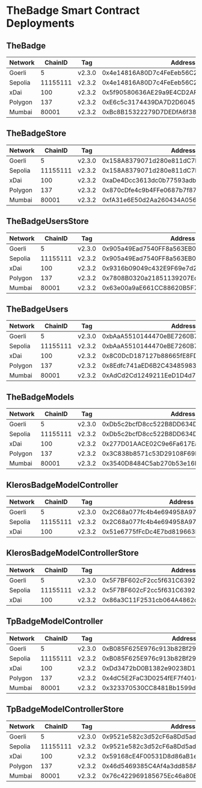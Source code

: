 # TheBadge Smart Contract Deployments

## TheBadge

| Network | ChainID  | Tag    | Address                                    |
|---------| -------- | ------ | ------------------------------------------ |
| Goerli  | 5        | v2.3.0 | 0x4e14816A80D7c4FeEeb56C225e821c6374F4AB56 |
| Sepolia | 11155111 | v2.3.2 | 0x4e14816A80D7c4FeEeb56C225e821c6374F4AB56 |
| xDai    | 100      | v2.3.2 | 0x5f90580636AE29a9E4CD2AFFCE6d73501cD594F2 |
| Polygon | 137      | v2.3.2 | 0xE6c5c3174439DA7D2D60456Ca7eB97E7Dcd551e6 |
| Mumbai  | 80001    | v2.3.2 | 0xBc8B15322279D7DEDfA6f38EC22075491aEDDB0f |

## TheBadgeStore

| Network | ChainID  | Tag    | Address                                    |
| ------- | -------- | ------ | ------------------------------------------ |
| Goerli  | 5        | v2.3.0 | 0x158A8379071d280e811dC7b670c22a0b46dC582D |
| Sepolia | 11155111 | v2.3.2 | 0x158A8379071d280e811dC7b670c22a0b46dC582D |
| xDai    | 100      | v2.3.2 | 0xaDe4Dcc3613dc0b77593adb3D694F2F6f71E4125 |
| Polygon | 137      | v2.3.2 | 0x870cDfe4c9b4FFe0687b7f871f6e96793440B214 |
| Mumbai  | 80001    | v2.3.2 | 0xfA31e6E50d2Aa260434A056e7CaA3FD582B1FfE8 |

## TheBadgeUsersStore

| Network | ChainID  | Tag    | Address                                    |
| ------- | -------- | ------ | ------------------------------------------ |
| Goerli  | 5        | v2.3.0 | 0x905a49Ead7540FF8a563EB02F66B5c13c5e8eC71 |
| Sepolia | 11155111 | v2.3.2 | 0x905a49Ead7540FF8a563EB02F66B5c13c5e8eC71 |
| xDai    | 100      | v2.3.2 | 0x9316b09049c432E9F69e7d2f613036d936332Ad1 |
| Polygon | 137      | v2.3.2 | 0x7808B0320a21851139207EdAaAAfb1dc4039ceC2 |
| Mumbai  | 80001    | v2.3.2 | 0x63e00a9aE661CC88620B5F71FE03DaDa958B5096 |


## TheBadgeUsers

| Network | ChainID  | Tag    | Address                                    |
| ------- | -------- | ------ | ------------------------------------------ |
| Goerli  | 5        | v2.3.0 | 0xbAaA5510144470eBE7260B743CA5516596A0250E |
| Sepolia | 11155111 | v2.3.2 | 0xbAaA5510144470eBE7260B743CA5516596A0250E |
| xDai    | 100      | v2.3.2 | 0x8C0DcD187127b88665fE8FD4F39Cb18758946C0f |
| Polygon | 137      | v2.3.2 | 0x8Edfc741aED6B2C43485983d4C7b6B095b00500c |
| Mumbai  | 80001    | v2.3.2 | 0xAdCd2Cd1249211EeD1D4d72b1E8B53F3A792e5da |


## TheBadgeModels

| Network | ChainID  | Tag    | Address                                    |
| ------- | -------- | ------ | ------------------------------------------ |
| Goerli  | 5        | v2.3.0 | 0xDb5c2bcfD8cc522B8DD634DC507E135383049566 |
| Sepolia | 11155111 | v2.3.2 | 0xDb5c2bcfD8cc522B8DD634DC507E135383049566 |
| xDai    | 100      | v2.3.2 | 0x277D01AACE02C9e6Fa617Ea61Ece24BEDa46453c |
| Polygon | 137      | v2.3.2 | 0x3C838b8571c53D29108F69b98145f8FcC446Fa5a |
| Mumbai  | 80001    | v2.3.2 | 0x3540D8484C5ab270b53e16EDD71791d37A49BBf8 |

## KlerosBadgeModelController

| Network | ChainID  | Tag    | Address                                    |
| ------- | -------- | ------ | ------------------------------------------ |
| Goerli  | 5        | v2.3.0 | 0x2C68a077fc4b4e694958A978b409e4127D68f811 |
| Sepolia | 11155111 | v2.3.2 | 0x2C68a077fc4b4e694958A978b409e4127D68f811 |
| xDai    | 100      | v2.3.2 | 0x51e6775fFcDc4E7bd819663E9CabD2bE723C4fBf |

## KlerosBadgeModelControllerStore

| Network | ChainID  | Tag    | Address                                    |
| ------- | -------- | ------ | ------------------------------------------ |
| Goerli  | 5        | v2.3.0 | 0x5F7BF602cF2cc5f631C639293CA0bC733eCD31A6 |
| Sepolia | 11155111 | v2.3.2 | 0x5F7BF602cF2cc5f631C639293CA0bC733eCD31A6 |
| xDai    | 100      | v2.3.2 | 0x86a3C11F2531cb064A4862d371DCB53793E26437 |

## TpBadgeModelController

| Network | ChainID  | Tag    | Address                                    |
| ------- | -------- | ------ | ------------------------------------------ |
| Goerli  | 5        | v2.3.0 | 0xB085F625E976c913b82Bf291d32Dc0E55566D3Af |
| Sepolia | 11155111 | v2.3.2 | 0xB085F625E976c913b82Bf291d32Dc0E55566D3Af |
| xDai    | 100      | v2.3.2 | 0xDd3472bD0B1382e90238D19b5916C71a657eF223 |
| Polygon | 137      | v2.3.2 | 0x4dC5E2FaC3D0254fEF7f40163261b9307c1C9df3 |
| Mumbai  | 80001    | v2.3.2 | 0x323370530CC8481Bb1599d4C9d565053c8BADAb1 |


## TpBadgeModelControllerStore

| Network | ChainID  | Tag    | Address                                    |
| ------- | -------- | ------ | ------------------------------------------ |
| Goerli  | 5        | v2.3.0 | 0x9521e582c3d52cF6a8Dd5adc350f66cB0814c281 |
| Sepolia | 11155111 | v2.3.2 | 0x9521e582c3d52cF6a8Dd5adc350f66cB0814c281 |
| xDai    | 100      | v2.3.2 | 0x59168cE4F00531D8d86aB1eeBBB670DB537dA8AB |
| Polygon | 137      | v2.3.2 | 0x46d5469385C4Af4a3dd858AA839fc49d1f6c485f |
| Mumbai  | 80001    | v2.3.2 | 0x76c422969185675Ec46a80B765621B63451cF9F1 |
